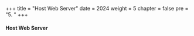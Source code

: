 +++
title = "Host Web Server"
date = 2024
weight = 5
chapter = false
pre = "5. "
+++

#### Host Web Server